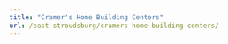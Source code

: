 ```yaml
---
title: "Cramer's Home Building Centers"
url: /east-stroudsburg/cramers-home-building-centers/
---
```

